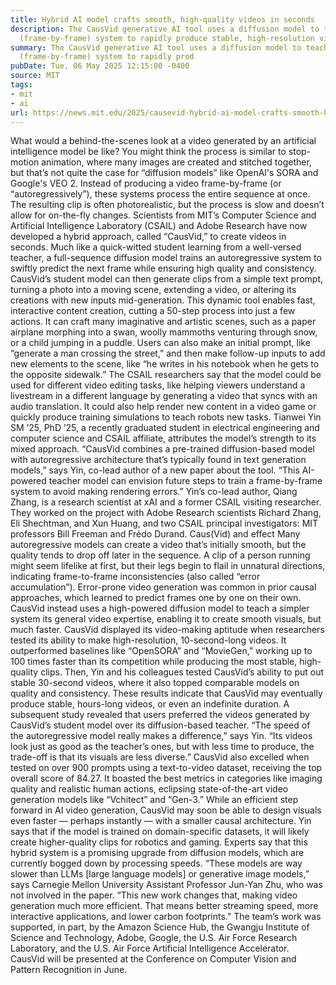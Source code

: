 ```yaml
---
title: Hybrid AI model crafts smooth, high-quality videos in seconds
description: The CausVid generative AI tool uses a diffusion model to teach an autoregressive
  (frame-by-frame) system to rapidly produce stable, high-resolution videos.
summary: The CausVid generative AI tool uses a diffusion model to teach an autoregressive
  (frame-by-frame) system to rapidly prod
pubDate: Tue, 06 May 2025 12:15:00 -0400
source: MIT
tags:
- mit
- ai
url: https://news.mit.edu/2025/causevid-hybrid-ai-model-crafts-smooth-high-quality-videos-in-seconds-0506
---
```


What would a behind-the-scenes look at a video generated by an artificial intelligence model be like? You might think the process is similar to stop-motion animation, where many images are created and stitched together, but that’s not quite the case for “diffusion models” like OpenAl's SORA and Google's VEO 2.
Instead of producing a video frame-by-frame (or “autoregressively”), these systems process the entire sequence at once. The resulting clip is often photorealistic, but the process is slow and doesn’t allow for on-the-fly changes.
Scientists from MIT’s Computer Science and Artificial Intelligence Laboratory (CSAIL) and Adobe Research have now developed a hybrid approach, called “CausVid,” to create videos in seconds. Much like a quick-witted student learning from a well-versed teacher, a full-sequence diffusion model trains an autoregressive system to swiftly predict the next frame while ensuring high quality and consistency. CausVid’s student model can then generate clips from a simple text prompt, turning a photo into a moving scene, extending a video, or altering its creations with new inputs mid-generation.
This dynamic tool enables fast, interactive content creation, cutting a 50-step process into just a few actions. It can craft many imaginative and artistic scenes, such as a paper airplane morphing into a swan, woolly mammoths venturing through snow, or a child jumping in a puddle. Users can also make an initial prompt, like “generate a man crossing the street,” and then make follow-up inputs to add new elements to the scene, like “he writes in his notebook when he gets to the opposite sidewalk.”
The CSAIL researchers say that the model could be used for different video editing tasks, like helping viewers understand a livestream in a different language by generating a video that syncs with an audio translation. It could also help render new content in a video game or quickly produce training simulations to teach robots new tasks.
Tianwei Yin SM ’25, PhD ’25, a recently graduated student in electrical engineering and computer science and CSAIL affiliate, attributes the model’s strength to its mixed approach.
“CausVid combines a pre-trained diffusion-based model with autoregressive architecture that’s typically found in text generation models,” says Yin, co-lead author of a new paper about the tool. “This AI-powered teacher model can envision future steps to train a frame-by-frame system to avoid making rendering errors.”
Yin’s co-lead author, Qiang Zhang, is a research scientist at xAI and a former CSAIL visiting researcher. They worked on the project with Adobe Research scientists Richard Zhang, Eli Shechtman, and Xun Huang, and two CSAIL principal investigators: MIT professors Bill Freeman and Frédo Durand.
Caus(Vid) and effect
Many autoregressive models can create a video that’s initially smooth, but the quality tends to drop off later in the sequence. A clip of a person running might seem lifelike at first, but their legs begin to flail in unnatural directions, indicating frame-to-frame inconsistencies (also called “error accumulation”).
Error-prone video generation was common in prior causal approaches, which learned to predict frames one by one on their own. CausVid instead uses a high-powered diffusion model to teach a simpler system its general video expertise, enabling it to create smooth visuals, but much faster.
CausVid displayed its video-making aptitude when researchers tested its ability to make high-resolution, 10-second-long videos. It outperformed baselines like “OpenSORA” and “MovieGen,” working up to 100 times faster than its competition while producing the most stable, high-quality clips.
Then, Yin and his colleagues tested CausVid’s ability to put out stable 30-second videos, where it also topped comparable models on quality and consistency. These results indicate that CausVid may eventually produce stable, hours-long videos, or even an indefinite duration.
A subsequent study revealed that users preferred the videos generated by CausVid’s student model over its diffusion-based teacher.
“The speed of the autoregressive model really makes a difference,” says Yin. “Its videos look just as good as the teacher’s ones, but with less time to produce, the trade-off is that its visuals are less diverse.”
CausVid also excelled when tested on over 900 prompts using a text-to-video dataset, receiving the top overall score of 84.27. It boasted the best metrics in categories like imaging quality and realistic human actions, eclipsing state-of-the-art video generation models like “Vchitect” and “Gen-3.”
While an efficient step forward in AI video generation, CausVid may soon be able to design visuals even faster — perhaps instantly — with a smaller causal architecture. Yin says that if the model is trained on domain-specific datasets, it will likely create higher-quality clips for robotics and gaming.
Experts say that this hybrid system is a promising upgrade from diffusion models, which are currently bogged down by processing speeds. “These models are way slower than LLMs [large language models] or generative image models,” says Carnegie Mellon University Assistant Professor Jun-Yan Zhu, who was not involved in the paper. “This new work changes that, making video generation much more efficient. That means better streaming speed, more interactive applications, and lower carbon footprints.”
The team’s work was supported, in part, by the Amazon Science Hub, the Gwangju Institute of Science and Technology, Adobe, Google, the U.S. Air Force Research Laboratory, and the U.S. Air Force Artificial Intelligence Accelerator. CausVid will be presented at the Conference on Computer Vision and Pattern Recognition in June.